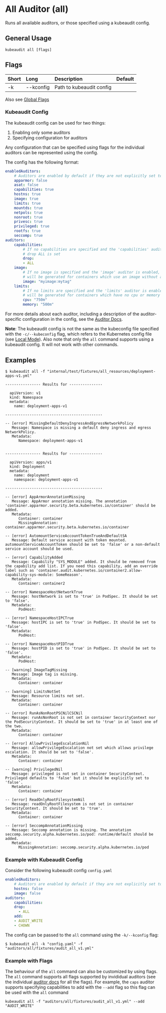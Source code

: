 # All Auditor (all)

Runs all available auditors, or those specified using a kubeaudit config.

## General Usage

```
kubeaudit all [flags]
```

## Flags

| Short   | Long       | Description                               | Default                                  |
| :------ | :--------- | :---------------------------------------- | :--------------------------------------- |
| -k      | --kconfig  | Path to kubeaudit config                  |                                          |

Also see [Global Flags](/README.md#global-flags)

### Kubeaudit Config

The kubeaudit config can be used for two things:
1. Enabling only some auditors
1. Specifying configuration for auditors

Any configuration that can be specified using flags for the individual auditors can be represented using the config.

The config has the following format:

```yaml
enabledAuditors:
    # Auditors are enabled by default if they are not explicitly set to "false"
    apparmor: false
    asat: false
    capabilities: true
    hostns: true
    image: true
    limits: true
    mountds: true
    netpols: true
    nonroot: true
    privesc: true
    privileged: true
    rootfs: true
    seccomp: true
auditors:
    capabilities:
        # If no capabilities are specified and the 'capabilities' auditor is enabled,
        # drop ALL is set
        drop: 
        - ALL
    image:
        # If no image is specified and the 'image' auditor is enabled, WARN results
        # will be generated for containers which use an image without a tag
        image: "myimage:mytag"
    limits:
        # If no limits are specified and the 'limits' auditor is enabled, WARN results
        # will be generated for containers which have no cpu or memory limits specified
        cpu: "750m"
        memory: "500m"
```

For more details about each auditor, including a description of the auditor-specific configuration in the config, see the [Auditor Docs](/README.md#auditors).

**Note**: The kubeaudit config is not the same as the kubeconfig file specified with the `-c/--kubeconfig` flag, which refers to the Kubernetes config file (see [Local Mode](/README.md#local-mode)). Also note that only the `all` command supports using a kubeaudit config. It will not work with other commands.

## Examples

```
$ kubeaudit all -f "internal/test/fixtures/all_resources/deployment-apps-v1.yml"

---------------- Results for ---------------

  apiVersion: v1
  kind: Namespace
  metadata:
    name: deployment-apps-v1

--------------------------------------------

-- [error] MissingDefaultDenyIngressAndEgressNetworkPolicy
   Message: Namespace is missing a default deny ingress and egress NetworkPolicy.
   Metadata:
      Namespace: deployment-apps-v1


---------------- Results for ---------------

  apiVersion: apps/v1
  kind: Deployment
  metadata:
    name: deployment
    namespace: deployment-apps-v1

--------------------------------------------

-- [error] AppArmorAnnotationMissing
   Message: AppArmor annotation missing. The annotation 'container.apparmor.security.beta.kubernetes.io/container' should be added.
   Metadata:
      Container: container
      MissingAnnotation: container.apparmor.security.beta.kubernetes.io/container

-- [error] AutomountServiceAccountTokenTrueAndDefaultSA
   Message: Default service account with token mounted. automountServiceAccountToken should be set to 'false' or a non-default service account should be used.

-- [error] CapabilityAdded
   Message: Capability "SYS_MODULE" added. It should be removed from the capability add list. If you need this capability, add an override label such as 'container.audit.kubernetes.io/container2.allow-capability-sys-module: SomeReason'.
   Metadata:
      Container: container2

-- [error] NamespaceHostNetworkTrue
   Message: hostNetwork is set to 'true' in PodSpec. It should be set to 'false'.
   Metadata:
      PodHost:

-- [error] NamespaceHostIPCTrue
   Message: hostIPC is set to 'true' in PodSpec. It should be set to 'false'.
   Metadata:
      PodHost:

-- [error] NamespaceHostPIDTrue
   Message: hostPID is set to 'true' in PodSpec. It should be set to 'false'.
   Metadata:
      PodHost:

-- [warning] ImageTagMissing
   Message: Image tag is missing.
   Metadata:
      Container: container

-- [warning] LimitsNotSet
   Message: Resource limits not set.
   Metadata:
      Container: container

-- [error] RunAsNonRootPSCNilCSCNil
   Message: runAsNonRoot is not set in container SecurityContext nor the PodSecurityContext. It should be set to 'true' in at least one of the two.
   Metadata:
      Container: container

-- [error] AllowPrivilegeEscalationNil
   Message: allowPrivilegeEscalation not set which allows privilege escalation. It should be set to 'false'.
   Metadata:
      Container: container

-- [warning] PrivilegedNil
   Message: privileged is not set in container SecurityContext. Privileged defaults to 'false' but it should be explicitly set to 'false'.
   Metadata:
      Container: container

-- [error] ReadOnlyRootFilesystemNil
   Message: readOnlyRootFilesystem is not set in container SecurityContext. It should be set to 'true'.
   Metadata:
      Container: container

-- [error] SeccompAnnotationMissing
   Message: Seccomp annotation is missing. The annotation seccomp.security.alpha.kubernetes.io/pod: runtime/default should be added.
   Metadata:
      MissingAnnotation: seccomp.security.alpha.kubernetes.io/pod
```

### Example with Kubeaudit Config

Consider the following kubeaudit config `config.yaml`
```yaml
enabledAuditors:
    # Auditors are enabled by default if they are not explicitly set to "false"
    hostns: false
    image: false
auditors:
    capabilities:
    drop:
      - ALL
    add: 
    - AUDIT_WRITE
    - CHOWN
```

The config can be passed to the `all` command using the `-k/--kconfig` flag:
```
$ kubeaudit all -k "config.yaml" -f "auditors/all/fixtures/audit_all_v1.yml"
```

### Example with Flags

The behaviour of the `all` command can also be customized by using flags. The `all` command supports all flags supported by invididual auditors (see the individual [auditor docs](/README.md#auditors) for all the flags). For example, the `caps` auditor supports specifying capabilities to add with the `--add` flag so this flag can be used with the `all` command

```
kubeaudit all -f "auditors/all/fixtures/audit_all_v1.yml" --add "AUDIT_WRITE"
```
